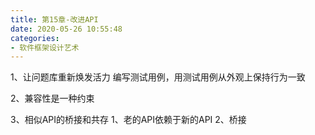 ```yaml
---
title: 第15章-改进API
date: 2020-05-26 10:55:48
categories:
- 软件框架设计艺术
---
```

1、让问题库重新焕发活力
编写测试用例，用测试用例从外观上保持行为一致

2、兼容性是一种约束

3、相似API的桥接和共存
1、老的API依赖于新的API
2、桥接
